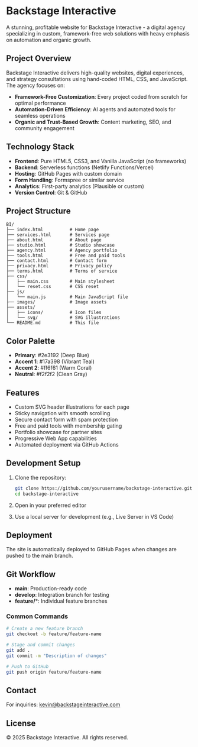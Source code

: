 # Backstage Interactive

A stunning, profitable website for Backstage Interactive - a digital agency specializing in custom, framework-free web solutions with heavy emphasis on automation and organic growth.

## Project Overview

Backstage Interactive delivers high-quality websites, digital experiences, and strategy consultations using hand-coded HTML, CSS, and JavaScript. The agency focuses on:

- **Framework-Free Customization**: Every project coded from scratch for optimal performance
- **Automation-Driven Efficiency**: AI agents and automated tools for seamless operations
- **Organic and Trust-Based Growth**: Content marketing, SEO, and community engagement

## Technology Stack

- **Frontend**: Pure HTML5, CSS3, and Vanilla JavaScript (no frameworks)
- **Backend**: Serverless functions (Netlify Functions/Vercel)
- **Hosting**: GitHub Pages with custom domain
- **Form Handling**: Formspree or similar service
- **Analytics**: First-party analytics (Plausible or custom)
- **Version Control**: Git & GitHub

## Project Structure

```
BI/
├── index.html          # Home page
├── services.html       # Services page
├── about.html          # About page
├── studio.html         # Studio showcase
├── agency.html         # Agency portfolio
├── tools.html          # Free and paid tools
├── contact.html        # Contact form
├── privacy.html        # Privacy policy
├── terms.html          # Terms of service
├── css/
│   ├── main.css        # Main stylesheet
│   └── reset.css       # CSS reset
├── js/
│   └── main.js         # Main JavaScript file
├── images/             # Image assets
├── assets/
│   ├── icons/          # Icon files
│   └── svg/            # SVG illustrations
└── README.md           # This file
```

## Color Palette

- **Primary**: #2e3192 (Deep Blue)
- **Accent 1**: #17a398 (Vibrant Teal)
- **Accent 2**: #ff6f61 (Warm Coral)
- **Neutral**: #f2f2f2 (Clean Gray)

## Features

- Custom SVG header illustrations for each page
- Sticky navigation with smooth scrolling
- Secure contact form with spam protection
- Free and paid tools with membership gating
- Portfolio showcase for partner sites
- Progressive Web App capabilities
- Automated deployment via GitHub Actions

## Development Setup

1. Clone the repository:
   ```bash
   git clone https://github.com/yourusername/backstage-interactive.git
   cd backstage-interactive
   ```

2. Open in your preferred editor
3. Use a local server for development (e.g., Live Server in VS Code)

## Deployment

The site is automatically deployed to GitHub Pages when changes are pushed to the main branch.

## Git Workflow

- **main**: Production-ready code
- **develop**: Integration branch for testing
- **feature/***: Individual feature branches

### Common Commands

```bash
# Create a new feature branch
git checkout -b feature/feature-name

# Stage and commit changes
git add .
git commit -m "Description of changes"

# Push to GitHub
git push origin feature/feature-name
```

## Contact

For inquiries: kevin@backstageinteractive.com

## License

© 2025 Backstage Interactive. All rights reserved.